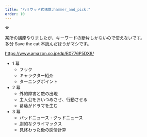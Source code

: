 ```yaml
---
title: "ハリウッド式構成:hammer_and_pick:"
order: 10
---
```


:hammer_and_pick:

某所の講座やりましたが、キーワードの断片しかないので使えないです。  
多分 Save the cat 本読んだほうがマシです。

https://www.amazon.co.jp/dp/B0776P5DX8/

- 1 幕
  - フック
  - キャラクター紹介
  - ターニングポイント
- 2 幕
  - 外的障害と敵の出現
  - 主人公をおいつめさせ、行動させる
  - 葛藤がドラマを生む
- 3 幕
  - バッドニュース・グッドニュース
  - 劇的なクライマックス
  - 見終わった後の感情計算
